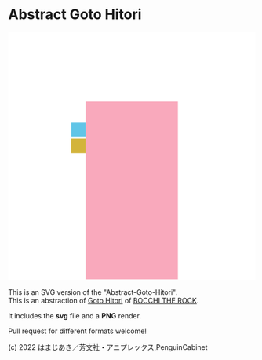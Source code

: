 # Abstract Goto Hitori

![Abstract-Goto-Hitori](/Abstract-Goto-Hitori.png)     

This is an SVG version of the "Abstract-Goto-Hitori".     
This is an abstraction of [Goto Hitori](https://bocchi.rocks/character/hitori.html) of [BOCCHI THE ROCK](https://bocchi.rocks).    

It includes the **svg** file and a **PNG** render.     

Pull request for different formats welcome!    

(c) 2022 はまじあき／芳文社・アニプレックス,PenguinCabinet
